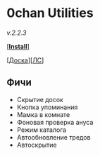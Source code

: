 # 0chan Utilities
*v.2.2.3*

[<b><a href="https://github.com/Juribiyan/0chan-utilities/raw/master/es5/0chan-utilities.user.js?v=2.2.3">Install</a></b>] 

[<a href="https://0chan.pl/userjs">Доска</a>][<a href="https://0chan.pl/0x88d27947">ЛС</a>]

## Фичи
* Скрытие досок
* Кнопка упоминания
* Мамка в комнате
* Фоновая проверка ануса
* Режим каталога
* Автообновление тредов
* Автоскрытие
